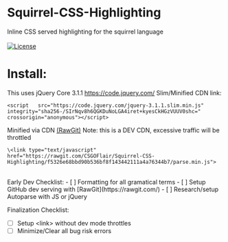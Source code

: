 # Squirrel-CSS-Highlighting
Inline CSS served highlighting for the squirrel language
<br/>
<br/>
[![License](https://img.shields.io/badge/License-CC--BY--SA-green.svg?style=flat-square)](https://creativecommons.org/licenses/by-sa/4.0/legalcode)
<br/>
# Install:
This uses jQuery Core 3.1.1
https://code.jquery.com/
Slim/Minified CDN link:
```
<script   src="https://code.jquery.com/jquery-3.1.1.slim.min.js"   integrity="sha256-/SIrNqv8h6QGKDuNoLGA4iret+kyesCkHGzVUUV0shc="   crossorigin="anonymous"></script>
```
Minified via CDN [\(RawGit)](rawgit.com)
Note: this is a DEV CDN, excessive traffic will be throttled
```
\<link type="text/javascript" href="https://rawgit.com/CSGOFlair/Squirrel-CSS-Highlighting/f5326e68bbd90b536bf8f143442111a4a76344b7/parse.min.js">
```
<br/>
Early Dev Checklist:
- [ ] Formatting for all gramatical terms
- [ ] Setup GitHub dev serving with [RawGit](https://rawgit.com/)
- [ ] Research/setup Autoparse with JS or jQuery

Finalization Checklist:
- [ ] Setup \<link> without dev mode throttles
- [ ] Minimize/Clear all bug risk errors
